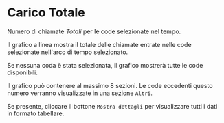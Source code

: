 # Carico Totale

Numero di chiamate *Totali* per le code selezionate nel tempo.

Il grafico a linea mostra il totale delle chiamate entrate nelle code selezionate
nell'arco di tempo selezionato.

Se nessuna coda è stata selezionata, il grafico mostrerà tutte le code disponibili.

Il grafico può contenere al massimo 8 sezioni. Le code eccedenti questo numero
verranno visualizzate in una sezione `Altri`.

Se presente, cliccare il bottone `Mostra dettagli` per visualizzare tutti i dati
in formato tabellare.
